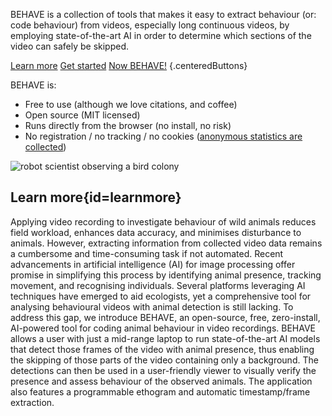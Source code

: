 BEHAVE is a collection of tools that makes it easy to extract behaviour (or: code behaviour) from videos, especially long continuous videos, by employing state-of-the-art AI in order to determine which sections of the video can safely be skipped. 

[Learn more](#learnmore)
[Get started](help/quickstart.html)
[Now BEHAVE!](app/index.html)
{.centeredButtons}

BEHAVE is:

- Free to use (although we love citations, and coffee)
- Open source (MIT licensed)
- Runs directly from the browser (no install, no risk)
- No registration / no tracking / no cookies ([anonymous statistics are collected](anonymous-statistics.html))

![robot scientist observing a bird colony]($(BASEDIR)/assets/robot-scientist.webp)

## Learn more{id=learnmore}

Applying video recording to investigate behaviour of wild animals reduces field workload, enhances data accuracy, and minimises disturbance to animals. However, extracting information from collected video data remains a cumbersome and time-consuming task if not automated. Recent advancements in artificial intelligence (AI) for image processing offer promise in simplifying this process by identifying animal presence, tracking movement, and recognising individuals. Several platforms leveraging AI techniques have emerged to aid ecologists, yet a comprehensive tool for analysing behavioural videos with animal detection is still lacking. To address this gap, we introduce BEHAVE, an open-source, free, zero-install, AI-powered tool for coding animal behaviour in video recordings. BEHAVE allows a user with just a mid-range laptop to run state-of-the-art AI models that detect those frames of the video with animal presence, thus enabling the skipping of those parts of the video containing only a background. The detections can then be used in a user-friendly viewer to visually verify the presence and assess behaviour of the observed animals. The application also features a programmable ethogram and automatic timestamp/frame extraction.

